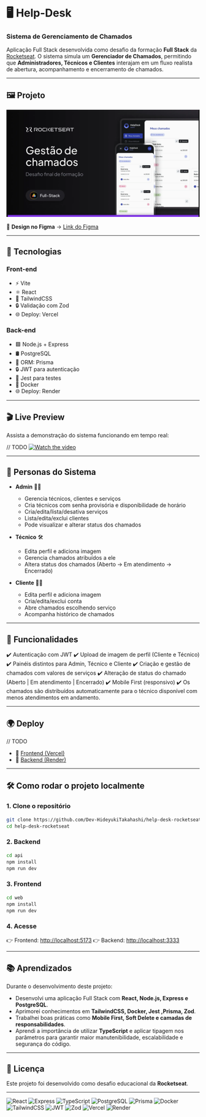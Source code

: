 # 🖥️ Help-Desk

### Sistema de Gerenciamento de Chamados

Aplicação Full Stack desenvolvida como desafio da formação **Full Stack** da [Rocketseat](https://www.rocketseat.com.br/).
O sistema simula um **Gerenciador de Chamados**, permitindo que **Administradores, Técnicos e Clientes** interajam em um fluxo realista de abertura, acompanhamento e encerramento de chamados.

---

## 🖼 Projeto

![Preview do Projeto](resources/preview.png)

🎨 **Design no Figma** → [Link do Figma](https://www.figma.com/community/file/1506654636739959765/plataforma-de-chamados)

---

## 🚀 Tecnologias

### **Front-end**

- ⚡ Vite
- ⚛️ React
- 🎨 TailwindCSS
- 🔒 Validação com Zod
- 🌐 Deploy: Vercel

### **Back-end**

- 🟩 Node.js + Express
- 🛢 PostgreSQL
- 🔗 ORM: Prisma
- 🔒 JWT para autenticação
- 🧪 Jest para testes
- 🐳 Docker
- 🌐 Deploy: Render

---

## 🎬 Live Preview

Assista a demonstração do sistema funcionando em tempo real:

// TODO
[![Watch the video](https://img.shields.io/badge/YouTube-Live%20Preview-red?style=for-the-badge&logo=youtube&logoColor=white)](https://www.youtube.com/watch?v=SEU_VIDEO_AQUI)

---

## 👥 Personas do Sistema

- **Admin** 👩‍💼

  - Gerencia técnicos, clientes e serviços
  - Cria técnicos com senha provisória e disponibilidade de horário
  - Cria/edita/lista/desativa serviços
  - Lista/edita/exclui clientes
  - Pode visualizar e alterar status dos chamados

- **Técnico** 🛠

  - Edita perfil e adiciona imagem
  - Gerencia chamados atribuídos a ele
  - Altera status dos chamados (Aberto → Em atendimento → Encerrado)

- **Cliente** 🙋‍♂️

  - Edita perfil e adiciona imagem
  - Cria/edita/exclui conta
  - Abre chamados escolhendo serviço
  - Acompanha histórico de chamados

---

## 📌 Funcionalidades

✔️ Autenticação com JWT
✔️ Upload de imagem de perfil (Cliente e Técnico)
✔️ Painéis distintos para Admin, Técnico e Cliente
✔️ Criação e gestão de chamados com valores de serviços
✔️ Alteração de status do chamado (Aberto | Em atendimento | Encerrado)
✔️ Mobile First (responsivo)
✔️ Os chamados são distribuídos automaticamente para o técnico disponível com menos atendimentos em andamento.

---

## 🌍 Deploy

// TODO

- 🔗 [Frontend (Vercel)](https://seu-front.vercel.app)
- 🔗 [Backend (Render)](https://seu-back.onrender.com)

---

## 🛠 Como rodar o projeto localmente

### 1. Clone o repositório

```bash
git clone https://github.com/Dev-HideyukiTakahashi/help-desk-rocketseat.git
cd help-desk-rocketseat
```

### 2. Backend

```bash
cd api
npm install
npm run dev
```

### 3. Frontend

```bash
cd web
npm install
npm run dev
```

### 4. Acesse

👉 Frontend: [http://localhost:5173](http://localhost:5173)
👉 Backend: [http://localhost:3333](http://localhost:3333)

---

## 📚 Aprendizados

Durante o desenvolvimento deste projeto:

- Desenvolvi uma aplicação Full Stack com **React, Node.js, Express e PostgreSQL**.
- Aprimorei conhecimentos em **TailwindCSS, Docker, Jest ,Prisma, Zod**.
- Trabalhei boas práticas como **Mobile First, Soft Delete e camadas de responsabilidades**.
- Aprendi a importância de utilizar **TypeScript** e aplicar tipagem nos parâmetros para garantir maior manutenibilidade, escalabilidade e segurança do código.

---

## 📄 Licença

Este projeto foi desenvolvido como desafio educacional da **Rocketseat**.

---

![React](https://img.shields.io/badge/React-20232A?style=for-the-badge&logo=react&logoColor=61DAFB) ![Express](https://img.shields.io/badge/Express-000000?style=for-the-badge&logo=express&logoColor=white) ![TypeScript](https://img.shields.io/badge/TypeScript-3178C6?style=for-the-badge&logo=typescript&logoColor=white) ![PostgreSQL](https://img.shields.io/badge/PostgreSQL-4169E1?style=for-the-badge&logo=postgresql&logoColor=white) ![Prisma](https://img.shields.io/badge/Prisma-2D3748?style=for-the-badge&logo=prisma&logoColor=white) ![Docker](https://img.shields.io/badge/Docker-2496ED?style=for-the-badge&logo=docker&logoColor=white) ![TailwindCSS](https://img.shields.io/badge/TailwindCSS-38B2AC?style=for-the-badge&logo=tailwind-css&logoColor=white) ![JWT](https://img.shields.io/badge/JWT-000000?style=for-the-badge&logo=jsonwebtokens&logoColor=white) ![Zod](https://img.shields.io/badge/Zod-3068B7?style=for-the-badge&logoColor=white) ![Vercel](https://img.shields.io/badge/Frontend-Vercel-black?style=for-the-badge&logo=vercel) ![Render](https://img.shields.io/badge/Backend-Render-46E3B7?style=for-the-badge&logo=render&logoColor=black)
